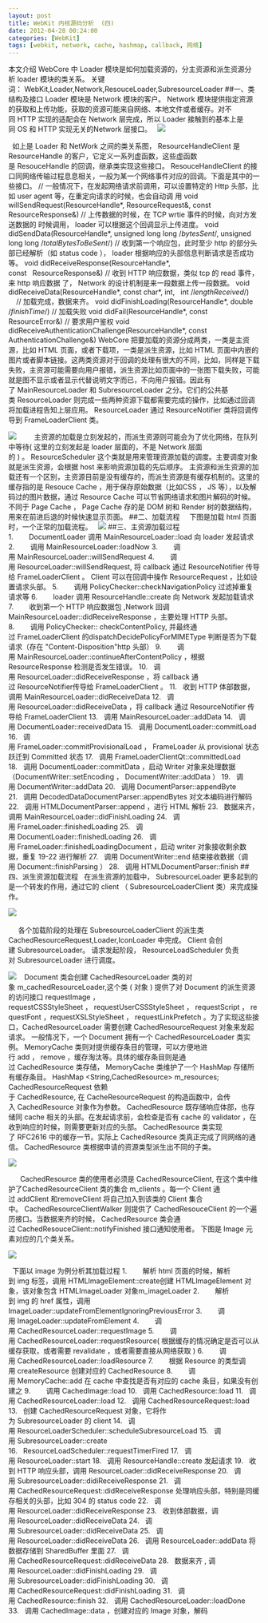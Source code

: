 ```yaml
---
layout: post
title: WebKit 内核源码分析  (四)
date: 2012-04-28 00:24:00
categories: [WebKit]
tags: [webkit, network, cache, hashmap, callback, 网络]
---
```

本文介绍 WebCore 中 Loader 模块是如何加载资源的，分主资源和派生资源分析 loader 模块的类关系。
关键词： WebKit,Loader,Network,ResouceLoader,SubresourceLoader
##一、类结构及接口
Loader 模块是 Network 模块的客户。 Network 模块提供指定资源的获取和上传功能，获取的资源可能来自网络、本地文件或者缓存。对不同 HTTP 实现的适配会在 Network 层完成，所以 Loader 接触到的基本上是同 OS 和 HTTP 实现无关的Network 层接口。
 
![](http://hi.csdn.net/attachment/201104/26/0_13037833003H2d.gif)

 
如上是 Loader 和 NetWork 之间的类关系图， ResourceHandleClient 是ResourceHandle 的客户，它定义一系列虚函数，这些虚函数是 ResouceHandle 的回调，继承类实现这些接口。
ResouceHandleClient 的接口同网络传输过程息息相关，一般为某一个网络事件对应的回调。下面是其中的一些接口。
// 一般情况下，在发起网络请求前调用，可以设置特定的 Http
头部，比如 user agent 等，在重定向请求的时候，也会自动调
用
void willSendRequest(ResourceHandle*, ResourceRequest&, const
ResourceResponse&)
// 上传数据的时候，在 TCP wrtie 事件的时候，向对方发送数据的
时候调用， loader 可以根据这个回调显示上传进度。
void didSendData(ResourceHandle*, unsigned long long
/*bytesSent*/, unsigned long long /*totalBytesToBeSent*/)
// 收到第一个响应包，此时至少 http 的部分头部已经解析（如
status code ）， loader 根据响应的头部信息判断请求是否成功
等。
void didReceiveResponse(ResourceHandle*,
const   ResourceResponse&)
// 收到 HTTP 响应数据，类似 tcp 的 read 事件，来 http 响应数据
了， Network 的设计机制是来一段数据上传一段数据。
void didReceiveData(ResourceHandle*, const char*, int,
  int /*lengthReceived*/)
    // 加载完成，数据来齐。
void didFinishLoading(ResourceHandle*, double /*finishTime*/)
// 加载失败
void didFail(ResourceHandle*, const ResourceError&)
// 要求用户鉴权
void didReceiveAuthenticationChallenge(ResourceHandle*,
const AuthenticationChallenge&)
WebCore 把要加载的资源分成两类，一类是主资源，比如 HTML 页面，或者下载项，一类是派生资源，比如 HTML 页面中内嵌的图片或者脚本链接。这两类资源对于回调的处理有很大的不同，比如，同样是下载失败，主资源可能需要向用户报错，派生资源比如页面中的一张图下载失败，可能就是图不显示或者显示代替说明文字而已，不向用户报错。因此有了 MainResourceLoader 和 SubresourceLoader 之分。它们的公共基类 ResourceLoader 则完成一些两种资源下载都需要完成的操作，比如通过回调将加载进程告知上层应用。
ResourceLoader 通过 ResourceNotifier 类将回调传导到 FrameLoaderClient 类。


![](http://hi.csdn.net/attachment/201104/26/0_1303783292D3Dd.gif)        
主资源的加载是立刻发起的，而派生资源则可能会为了优化网络，在队列中等待( 这里的立刻发起是 loader 层面的，不是 Network 层面的 ) 。 ResourceScheduler 这个类就是用来管理资源加载的调度。主要调度对象就是派生资源，会根据 host 来影响资源加载的先后顺序。
主资源和派生资源的加载还有一个区别，主资源目前是没有缓存的，而派生资源是有缓存机制的。这里的缓存指的是 Resouce Cache ，用于保存原始数据（比如CSS ， JS 等），以及解码过的图片数据，通过 Resource
 Cache 可以节省网络请求和图片解码的时候。不同于 Page Cache ， Page
 Cache 存的是 DOM 树和 Render 树的数据结构，用来在前进后退的时候快速显示页面。
##二、加载流程
    下图是加载 html 页面时，一个正常的加载流程。
 
![](http://hi.csdn.net/attachment/201104/26/0_1303783309ypO0.gif)
##三、主资源加载过程
1.        DocumentLoader 调用 MainResourceLoader::load 向 loader 发起请求
2.        调用 MainResourceLoader::loadNow
3.        调用 MainResourceLoader::willSendRequest
4.        调用 ResourceLoader::willSendRequest, 将 callback 通过 ResourceNotifier 传导给 FrameLoaderClient 。 Client 可以在回调中操作 ResourceRequest ，比如设置请求头部。
5.        调用 PolicyChecker::checkNavigationPolicy 过滤掉重复请求等
6.        loader 调用 ResourceHandle::create 向 Network 发起加载请求
7.        收到第一个 HTTP 响应数据包 ,Network 回调MainResourceLoader::didReceiveResponse ，主要处理 HTTP 头部。
8.        调用 PolicyChecker:: checkContentPolicy, 并最终通过 FrameLoaderClient 的dispatchDecidePolicyForMIMEType 判断是否为下载请求（存在 "Content-Disposition"http 头部）
9.        调用 MainResourceLoader::continueAfterContentPolicy ，根据ResourceResponse 检测是否发生错误。
10.   调用 ResourceLoader::didReceiveResponse ，将 callback 通过 ResourceNotifier传导给 FrameLoaderClient 。
11.   收到 HTTP 体部数据，调用 MainResourceLoader::didReceiveData
12.   调用 ResourceLoader::didReceiveData ，将 callback 通过 ResourceNotifier 传导给 FrameLoaderClient
13.   调用 MainResourceLoader::addData
14.   调用 DocumentLoader::receivedData
15.   调用 DocumentLoader::commitLoad
16.   调用 FrameLoader::commitProvisionalLoad ， FrameLoader 从 provisional 状态跃迁到 Committed 状态
17.   调用 FrameLoaderClientQt::committedLoad
18.   调用 DocumentLoader::commitData ，启动 Writer 对象来处理数据（DocumentWriter::setEncoding ， DocumentWriter::addData ）
19.   调用 DocumentWriter::addData
20.   调用 DocumentParser::appendByte
21.   调用 DecodedDataDocumentParser::appendBytes 对文本编码进行解码
22.   调用 HTMLDocumentParser::append ，进行 HTML 解析
23.   数据来齐，调用 MainResourceLoader::didFinishLoading
24.   调用 FrameLoader::finishedLoading
25.   调用 DocumentLoader::finishedLoading
26.   调用 FrameLoader::finishedLoadingDocument ，启动 writer 对象接收剩余数据，重复 19-22 进行解析
27.   调用 DocumentWriter::end 结束接收数据（调用 Document::finishParsing ）
28.   调用 HTMLDocumentParser::finish
##四、派生资源加载流程
  在派生资源的加载中， SubresourceLoader 更多起到的是一个转发的作用，通过它的 client （ SubresourceLoaderClient 类）来完成操作。


![](http://hi.csdn.net/attachment/201104/26/0_13037832788a8B.gif) 


 
   各个加载阶段的处理在 SubresourceLoaderClient 的派生类CachedResourceRequest,Loader,IconLoader 中完成。 Client 会创建 SubresourceLoader。
请求发起阶段， ResourceLoadScheduler 负责对 SubresourceLoader 进行调度。


![](http://hi.csdn.net/attachment/201104/26/0_1303783318LKfk.gif)
   Document 类会创建 CachedResourceLoader 类的对象 m_cachedResourceLoader,这个类 ( 对象 ) 提供了对 Document 的派生资源的访问接口 requestImage ，requestCSSStyleSheet ， requestUserCSSStyleSheet ， requestScript ， requestFont ，requestXSLStyleSheet ， requestLinkPrefetch 。为了实现这些接口，CachedResourceLoader 需要创建 CachedResourceRequest 对象来发起请求。
一般情况下，一个 Document 拥有一个 CachedResourceLoader 类实例。
MemoryCache 类则对提供缓存条目的管理，可以方便地进行 add ， remove ，缓存淘汰等。具体的缓存条目则是通过 CachedResource 类存储， MemoryCache 类维护了一个 HashMap 存储所有缓存条目。
HashMap <String,CachedResource> m_resources;
CachedResourceRequest 依赖于 CachedResource, 在 CacheResourceRequest 的构造函数中，会传入 CachedResource 对象作为参数。 CachedResource 既存储响应体部，也存储同 cache 相关的头部。在发起请求前，会检查是否有 cache 的 validator ，在收到响应的时候，则需要更新对应的头部。 CachedResource 类实现了 RFC2616 中的缓存一节。实际上 CachedResource 类真正完成了同网络的通信。 CachedResource 类根据申请的资源类型派生出不同的子类。


![](http://hi.csdn.net/attachment/201104/26/0_1303783334ayOh.gif)

      CachedResource 类的使用者必须是 CachedResourceClient, 在这个类中维护了CachedResourceClient 类的集合 m_clients 。每一个 Client 通过 addClient 和removeClient 将自己加入到该类的 Client 集合中。 CachedResourceClientWalker 则提供了 CachedResouceClient 的一个遍历接口。当数据来齐的时候， CachedResource 类会通过 CachedResouceClient::notifyFinished 接口通知使用者。
下图是 Image 元素对应的几个类关系。


![](http://hi.csdn.net/attachment/201104/26/0_1303783343js22.gif)


 
下面以 image 为例分析其加载过程
1.        解析 html 页面的时候，解析到 img 标签，调用 HTMLImageElement::create创建 HTMLImageElement 对象，该对象包含 HTMLImageLoader 对象m_imageLoader
2.        解析到 img 的 href 属性，调用ImageLoader::updateFromElementIgnoringPreviousError
3.        调用 ImageLoader::updateFromElement
4.        调用 CachedResourceLoader::requestImage
5.        调用 CachedResourceLoader::requestResource( 根据缓存的情况确定是否可以从缓存获取，或者需要 revalidate ，或者需要直接从网络获取 )
6.        调用 CachedResourceLoader::loadResource
7.        根据 Resource 的类型调用 createResource 创建对应的 CachedResource
8.        调用 MemoryCache::add 在 cache 中查找是否有对应的 cache 条目，如果没有创建之
9.        调用 CachedImage::load
10.   调用 CachedResource::load
11.   调用 CachedResourceLoader::load
12.   调用 CachedResourceRequest::load
13.   创建 CachedResourceRequest 对象，它将作为 SubresourceLoader 的 client
14.   调用 ResourceLoaderScheduler::scheduleSubresourceLoad
15.   调用 SubresourceLoader::create
16.   ResourceLoadScheduler::requestTimerFired
17.   调用 ResourceLoader::start
18.   调用 ResourceHandle::create 发起请求
19.   收到 HTTP 响应头部，调用 ResourceLoader::didReceiveResponse
20.   调用 SubresourceLoader::didiReceiveResponse
21.   调用 CachedResourceRequest::didReceiveResponse 处理响应头部，特别是同缓存相关的头部，比如 304 的 status
 code
22.   调用 ResourceLoader::didReceiveResponse
23.   收到体部数据，调用 ResourceLoader::didReceiveData
24.   调用 SubresourceLoader::didReceiveData
25.   调用 ResourceLoader::didReceiveData
26.   调用 ResourceLoader::addData 将数据存储到 SharedBuffer 里面
27.   调用 CachedResourceRequest::didReceiveData
28.   数据来齐 , 调用 ResourceLoader::didFinishLoading
29.   调用 SubresourceLoader::didFinishLoading
30.   调用 CachedResourceRequest::didFinishLoading
31.   调用 CachedResource::finish
32.   调用 CachedResourceLoader::loadDone
33.   调用 CachedImage::data ，创建对应的 Image 对象，解码
